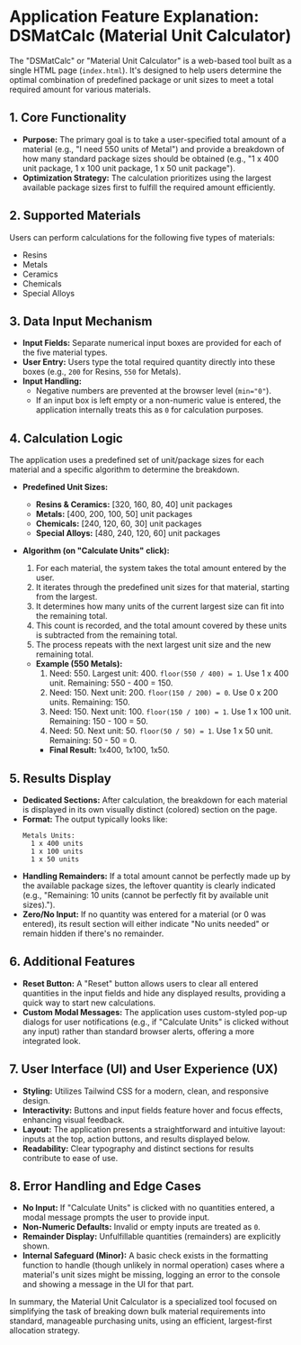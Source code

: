 # Application Feature Explanation: DSMatCalc (Material Unit Calculator)

The "DSMatCalc" or "Material Unit Calculator" is a web-based tool built as a single HTML page (`index.html`). It's designed to help users determine the optimal combination of predefined package or unit sizes to meet a total required amount for various materials.

## 1. Core Functionality

*   **Purpose:** The primary goal is to take a user-specified total amount of a material (e.g., "I need 550 units of Metal") and provide a breakdown of how many standard package sizes should be obtained (e.g., "1 x 400 unit package, 1 x 100 unit package, 1 x 50 unit package").
*   **Optimization Strategy:** The calculation prioritizes using the largest available package sizes first to fulfill the required amount efficiently.

## 2. Supported Materials

Users can perform calculations for the following five types of materials:

*   Resins
*   Metals
*   Ceramics
*   Chemicals
*   Special Alloys

## 3. Data Input Mechanism

*   **Input Fields:** Separate numerical input boxes are provided for each of the five material types.
*   **User Entry:** Users type the total required quantity directly into these boxes (e.g., `200` for Resins, `550` for Metals).
*   **Input Handling:**
    *   Negative numbers are prevented at the browser level (`min="0"`).
    *   If an input box is left empty or a non-numeric value is entered, the application internally treats this as `0` for calculation purposes.

## 4. Calculation Logic

The application uses a predefined set of unit/package sizes for each material and a specific algorithm to determine the breakdown.

*   **Predefined Unit Sizes:**
    *   **Resins & Ceramics:** \[320, 160, 80, 40] unit packages
    *   **Metals:** \[400, 200, 100, 50] unit packages
    *   **Chemicals:** \[240, 120, 60, 30] unit packages
    *   **Special Alloys:** \[480, 240, 120, 60] unit packages

*   **Algorithm (on "Calculate Units" click):**
    1.  For each material, the system takes the total amount entered by the user.
    2.  It iterates through the predefined unit sizes for that material, starting from the largest.
    3.  It determines how many units of the current largest size can fit into the remaining total.
    4.  This count is recorded, and the total amount covered by these units is subtracted from the remaining total.
    5.  The process repeats with the next largest unit size and the new remaining total.
    *   **Example (550 Metals):**
        1.  Need: 550. Largest unit: 400.  `floor(550 / 400) = 1`. Use 1 x 400 unit. Remaining: 550 - 400 = 150.
        2.  Need: 150. Next unit: 200. `floor(150 / 200) = 0`. Use 0 x 200 units. Remaining: 150.
        3.  Need: 150. Next unit: 100. `floor(150 / 100) = 1`. Use 1 x 100 unit. Remaining: 150 - 100 = 50.
        4.  Need: 50. Next unit: 50.   `floor(50 / 50) = 1`.   Use 1 x 50 unit.  Remaining: 50 - 50 = 0.
        *   **Final Result:** 1x400, 1x100, 1x50.

## 5. Results Display

*   **Dedicated Sections:** After calculation, the breakdown for each material is displayed in its own visually distinct (colored) section on the page.
*   **Format:** The output typically looks like:
    ```
    Metals Units:
      1 x 400 units
      1 x 100 units
      1 x 50 units
    ```
*   **Handling Remainders:** If a total amount cannot be perfectly made up by the available package sizes, the leftover quantity is clearly indicated (e.g., "Remaining: 10 units (cannot be perfectly fit by available unit sizes).").
*   **Zero/No Input:** If no quantity was entered for a material (or 0 was entered), its result section will either indicate "No units needed" or remain hidden if there's no remainder.

## 6. Additional Features

*   **Reset Button:** A "Reset" button allows users to clear all entered quantities in the input fields and hide any displayed results, providing a quick way to start new calculations.
*   **Custom Modal Messages:** The application uses custom-styled pop-up dialogs for user notifications (e.g., if "Calculate Units" is clicked without any input) rather than standard browser alerts, offering a more integrated look.

## 7. User Interface (UI) and User Experience (UX)

*   **Styling:** Utilizes Tailwind CSS for a modern, clean, and responsive design.
*   **Interactivity:** Buttons and input fields feature hover and focus effects, enhancing visual feedback.
*   **Layout:** The application presents a straightforward and intuitive layout: inputs at the top, action buttons, and results displayed below.
*   **Readability:** Clear typography and distinct sections for results contribute to ease of use.

## 8. Error Handling and Edge Cases

*   **No Input:** If "Calculate Units" is clicked with no quantities entered, a modal message prompts the user to provide input.
*   **Non-Numeric Defaults:** Invalid or empty inputs are treated as `0`.
*   **Remainder Display:** Unfulfillable quantities (remainders) are explicitly shown.
*   **Internal Safeguard (Minor):** A basic check exists in the formatting function to handle (though unlikely in normal operation) cases where a material's unit sizes might be missing, logging an error to the console and showing a message in the UI for that part.

In summary, the Material Unit Calculator is a specialized tool focused on simplifying the task of breaking down bulk material requirements into standard, manageable purchasing units, using an efficient, largest-first allocation strategy.
